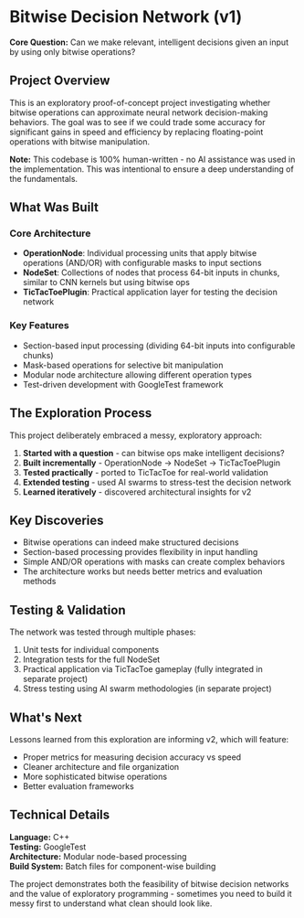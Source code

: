 # Bitwise Decision Network (v1)

**Core Question:** Can we make relevant, intelligent decisions given an input by using only bitwise operations?

## Project Overview

This is an exploratory proof-of-concept project investigating whether bitwise operations can approximate neural network decision-making behaviors. The goal was to see if we could trade some accuracy for significant gains in speed and efficiency by replacing floating-point operations with bitwise manipulation.

**Note:** This codebase is 100% human-written - no AI assistance was used in the implementation. This was intentional to ensure a deep understanding of the fundamentals.

## What Was Built

### Core Architecture
- **OperationNode**: Individual processing units that apply bitwise operations (AND/OR) with configurable masks to input sections
- **NodeSet**: Collections of nodes that process 64-bit inputs in chunks, similar to CNN kernels but using bitwise ops
- **TicTacToePlugin**: Practical application layer for testing the decision network

### Key Features
- Section-based input processing (dividing 64-bit inputs into configurable chunks)
- Mask-based operations for selective bit manipulation  
- Modular node architecture allowing different operation types
- Test-driven development with GoogleTest framework

## The Exploration Process

This project deliberately embraced a messy, exploratory approach:

1. **Started with a question** - can bitwise ops make intelligent decisions?
2. **Built incrementally** - OperationNode → NodeSet → TicTacToePlugin
3. **Tested practically** - ported to TicTacToe for real-world validation
4. **Extended testing** - used AI swarms to stress-test the decision network
5. **Learned iteratively** - discovered architectural insights for v2

## Key Discoveries

- Bitwise operations can indeed make structured decisions
- Section-based processing provides flexibility in input handling
- Simple AND/OR operations with masks can create complex behaviors
- The architecture works but needs better metrics and evaluation methods

## Testing & Validation

The network was tested through multiple phases:
1. Unit tests for individual components
2. Integration tests for the full NodeSet
3. Practical application via TicTacToe gameplay (fully integrated in separate project)
4. Stress testing using AI swarm methodologies (in separate project)

## What's Next

Lessons learned from this exploration are informing v2, which will feature:
- Proper metrics for measuring decision accuracy vs speed
- Cleaner architecture and file organization
- More sophisticated bitwise operations
- Better evaluation frameworks

## Technical Details

**Language:** C++  
**Testing:** GoogleTest  
**Architecture:** Modular node-based processing  
**Build System:** Batch files for component-wise building  

The project demonstrates both the feasibility of bitwise decision networks and the value of exploratory programming - sometimes you need to build it messy first to understand what clean should look like.
